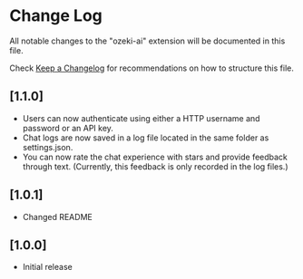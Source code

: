 # Change Log

All notable changes to the "ozeki-ai" extension will be documented in this file.

Check [Keep a Changelog](http://keepachangelog.com/) for recommendations on how to structure this file.

## [1.1.0]

- Users can now authenticate using either a HTTP username and password or an API key.
- Chat logs are now saved in a log file located in the same folder as settings.json.
- You can now rate the chat experience with stars and provide feedback through text. (Currently, this feedback is only recorded in the log files.)


## [1.0.1]

- Changed README

## [1.0.0]

- Initial release